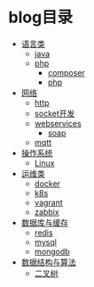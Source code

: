 # blog目录



- [语言类](#)
    - [java](/source/_posts/java/README.md)
    - [php](#)
        - [composer](#)
        - [php](#)
    <!-- - [python](#) -->
    <!-- - [node](https://lv-neo.github.io/Learn-node/) -->
    <!-- - [golang](#) -->
    <!-- - [ios](#) -->
    <!-- - [android](#) -->
- [网络](#)
    - [http](#)
    - [socket开发](#)
    - [webservices](/source/_posts/webservice/README.md)
        - [soap](/source/_posts/java/soap.md)
    - [mqtt](#)
- [操作系统]()
    - [Linux](/source/_posts/Linux/README.md)
- [运维类](#)
    <!-- - [日志服务](#) -->
    - [docker](/source/_posts/docker/index.md)
    - [k8s](/source/_posts/k8s/README.md)
    <!-- - [swarm](#) -->
    <!-- - [elk](#) -->
    - [vagrant](/source/_posts/vagrant/index.md)
    - [zabbix](/source/_posts/zabbix/index.md)
    <!-- - [walle](#) -->
    <!-- - [jumpserver](#) -->
- [数据库与缓存](#)
    - [redis](#)
    - [mysql](#)
    - [mongodb](#)
- [数据结构与算法](/source/_posts/algorithm/README.md)
    - [二叉树](/source/_posts/algorithm/tree/README.md)
<!-- - [架构](#) -->